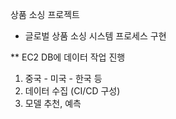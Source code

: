 상품 소싱 프로젝트
- 글로벌 상품 소싱 시스템 프로세스 구현

** EC2 DB에 데이터 작업 진행

1. 중국 - 미국 - 한국 등
2. 데이터 수집 (CI/CD 구성)
3. 모델 추천, 예측